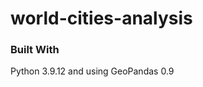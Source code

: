 # world-cities-analysis

<!-- ABOUT THE PROJECT -->


### Built With
Python 3.9.12 and using GeoPandas 0.9

<!-- DATASETS -->

<!-- FEATURE VARIABLES -->
